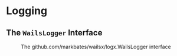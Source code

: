# Logging

## The `WailsLogger` Interface

<figure id="wails-logger" type="listing">

<go doc="github.com/markbates/wailsx/logx.WailsLogger"></go>

<figcaption>The <godoc>github.com/markbates/wailsx/logx.WailsLogger</godoc> interface</figcaption>

</figure>
